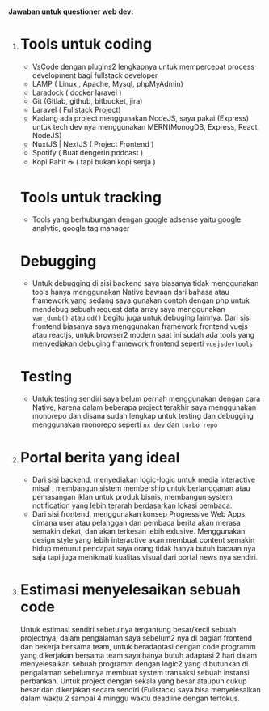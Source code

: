 #### Jawaban untuk questioner web dev:

1. # Tools untuk coding
   - VsCode dengan plugins2 lengkapnya untuk mempercepat process development bagi fullstack developer
   - LAMP ( Linux , Apache, Mysql, phpMyAdmin)
   - Laradock ( docker laravel )
   - Git (Gitlab, github, bitbucket, jira)
   - Laravel ( Fullstack Project)
   - Kadang ada project menggunakan NodeJS, saya pakai (Express) untuk tech dev nya menggunakan MERN(MonogDB, Express, React, NodeJS)
   - NuxtJS | NextJS ( Project Frontend )
   - Spotify ( Buat dengerin podcast )
   - Kopi Pahit ☕ ( tapi bukan kopi senja )
   
   # Tools untuk tracking
   - Tools yang berhubungan dengan google adsense yaitu google analytic, google tag manager

   # Debugging
   - Untuk debugging di sisi backend saya biasanya tidak menggunakan tools hanya menggunakan Native bawaan dari bahasa atau framework yang sedang saya gunakan contoh dengan php untuk mendebug sebuah request data array saya menggunakan ```var_dumb()``` atau ```dd()``` begitu juga untuk debuging lainnya. Dari sisi frontend biasanya saya menggunakan framework frontend vuejs atau reactjs, untuk browser2 modern saat ini sudah ada tools yang menyediakan debuging framework frontend seperti ```vuejsdevtools```

   # Testing
   - Untuk testing sendiri saya belum pernah menggunakan dengan cara Native, karena dalam beberapa project terakhir saya menggunakan monorepo dan disana sudah lengkap untuk testing dan debugging menggunakan monorepo seperti ```nx dev``` dan ```turbo repo```


2. # Portal berita yang ideal
	- Dari sisi backend, menyediakan logic-logic untuk media interactive misal , membangun sistem membership untuk berlangganan atau pemasangan iklan untuk produk bisnis, membangun system notification yang lebih terarah berdasarkan lokasi pembaca.
	- Dari sisi frontend, menggunakan konsep Progressive Web Apps dimana user atau pelanggan dan pembaca berita akan merasa semakin dekat, dan akan terkesan lebih exlusive. Menggunakan design style yang lebih interactive akan membuat content semakin hidup menurut pendapat saya orang tidak hanya butuh bacaan nya saja tapi juga menikmati kualitas visual dari portal news nya sendiri.


3. # Estimasi menyelesaikan sebuah code
	Untuk estimasi sendiri sebetulnya tergantung besar/kecil sebuah projectnya, dalam pengalaman saya sebelum2 nya di bagian frontend dan bekerja bersama team, untuk beradaptasi dengan code programm yang dikerjakan bersama team saya hanya butuh adaptasi 2 hari dalam menyelesaikan sebuah programm dengan logic2 yang dibutuhkan di pengalaman sebelumnya membuat system transaksi sebuah instansi perbankan. Untuk project dengan sekala yang besar ataupun cukup besar dan dikerjakan secara sendiri (Fullstack) saya bisa menyelesaikan dalam waktu 2 sampai 4 minggu waktu deadline dengan terfokus.
